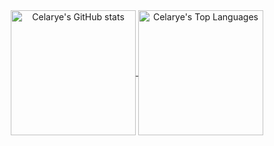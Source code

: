 <!-- <a href="https://celarye.dev"><h1>https://celarye.dev</h1></a> -->

<div align="center">
  <a href="#">
    <img height=200 align="center" alt="Celarye's GitHub stats" src="https://github-readme-stats.vercel.app/api?username=celarye&theme=transparent&show_icons=true&include_all_commits=true&custom_title=Celarye's%20GitHub%20Stats">
  </a>
  <a href="#">
    <img height=200 align="center" alt="Celarye's Top Languages" src="https://github-readme-stats.vercel.app/api/top-langs/?username=celarye&theme=transparent&layout=compact&langs_count=8">
  </a>
</div>

<!-- <hr>

<p>Check out what I'm listening to: <a href="https://music.celarye.dev">https://music.celarye.dev</a></p> -->
